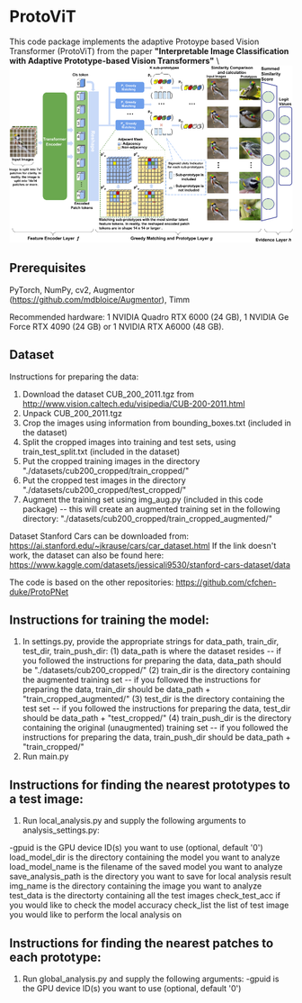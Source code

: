 # ProtoViT

This code package implements the adaptive Protoype based Vision Transformer (ProtoViT) 
from the paper **"Interpretable Image Classification with Adaptive Prototype-based Vision Transformers"** \\
<img src="./arch2.png" width="600px" >

## Prerequisites
PyTorch, NumPy, cv2, Augmentor (https://github.com/mdbloice/Augmentor), Timm

Recommended hardware: 1 NVIDIA Quadro RTX 6000 (24 GB), 1 NVIDIA Ge Force RTX 4090 (24 GB) or 1 NVIDIA RTX A6000 (48 GB).


## Dataset 
Instructions for preparing the data:
1. Download the dataset CUB_200_2011.tgz from http://www.vision.caltech.edu/visipedia/CUB-200-2011.html
3. Unpack CUB_200_2011.tgz
4. Crop the images using information from bounding_boxes.txt (included in the dataset)
5. Split the cropped images into training and test sets, using train_test_split.txt (included in the dataset)
6. Put the cropped training images in the directory "./datasets/cub200_cropped/train_cropped/"
7. Put the cropped test images in the directory "./datasets/cub200_cropped/test_cropped/"
8. Augment the training set using img_aug.py (included in this code package)
   -- this will create an augmented training set in the following directory:
      "./datasets/cub200_cropped/train_cropped_augmented/"

Dataset Stanford Cars can be downloaded from: https://ai.stanford.edu/~jkrause/cars/car_dataset.html
If the link doesn't work, the dataset can also be found here: 
https://www.kaggle.com/datasets/jessicali9530/stanford-cars-dataset/data 

The code is based on the other repositories: https://github.com/cfchen-duke/ProtoPNet

## Instructions for training the model:
1. In settings.py, provide the appropriate strings for data_path, train_dir, test_dir,
train_push_dir:
(1) data_path is where the dataset resides
    -- if you followed the instructions for preparing the data, data_path should be "./datasets/cub200_cropped/"
(2) train_dir is the directory containing the augmented training set
    -- if you followed the instructions for preparing the data, train_dir should be data_path + "train_cropped_augmented/"
(3) test_dir is the directory containing the test set
    -- if you followed the instructions for preparing the data, test_dir should be data_path + "test_cropped/"
(4) train_push_dir is the directory containing the original (unaugmented) training set
    -- if you followed the instructions for preparing the data, train_push_dir should be data_path + "train_cropped/"
2. Run main.py

## Instructions for finding the nearest prototypes to a test image:
1. Run local_analysis.py and supply the following arguments to analysis_settings.py:
   
-gpuid is the GPU device ID(s) you want to use (optional, default '0')
load_model_dir is the directory containing the model you want to analyze
load_model_name is the filename of the saved model you want to analyze
save_analysis_path is the directory you want to save for local analysis result 
img_name is the directory containing the image you want to analyze
test_data is the directorty containing all the test images 
check_test_acc if you would like to check the model accuracy 
check_list the list of test image you would like to perform the local analysis on 

## Instructions for finding the nearest patches to each prototype:
1. Run global_analysis.py and supply the following arguments:
-gpuid is the GPU device ID(s) you want to use (optional, default '0')
